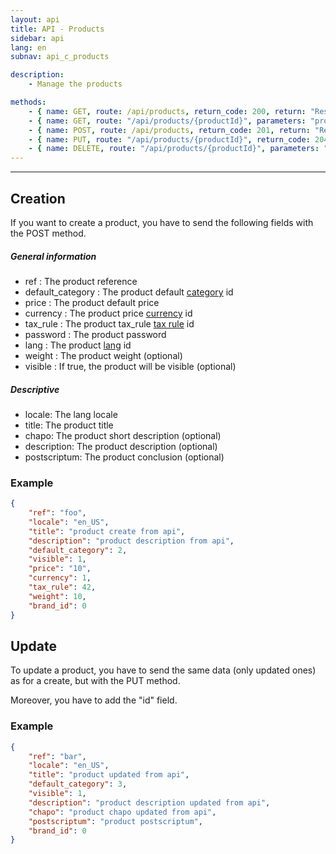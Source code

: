 ```yaml
---
layout: api
title: API - Products
sidebar: api
lang: en
subnav: api_c_products

description:
    - Manage the products

methods:
    - { name: GET, route: /api/products, return_code: 200, return: "Results of the 'product' loop" }
    - { name: GET, route: "/api/products/{productId}", parameters: "productId: The product id", return_code: 200, return: "Results of the 'product' loop for productId" }
    - { name: POST, route: /api/products, return_code: 201, return: "Results of the 'product' loop for the created product"}
    - { name: PUT, route: "/api/products/{productId}", return_code: 204, return: Nothing }
    - { name: DELETE, route: "/api/products/{productId}", parameters: "productId: The product id", return_code: 204, return: Nothing }
---
```

---

## Creation

If you want to create a product, you have to send the following fields with the POST method.

##### General information 

- ref : The product reference
- default\_category  : The product default [category](category.html) id
- price  : The product default price
- currency  : The product price [currency](currency.html) id
- tax\_rule  : The product tax\_rule [tax rule](tax_rule.html)</a> id
- password  : The product password
- lang : The product [lang](lang.html) id
- weight  : The product weight (optional)
- visible  : If true, the product will be visible (optional)

##### Descriptive

- locale: The lang locale
- title: The product title
- chapo: The product short description (optional)
- description: The product description (optional)
- postscriptum: The product conclusion (optional)

### Example
```json
{
    "ref": "foo",
    "locale": "en_US",
    "title": "product create from api",
    "description": "product description from api",
    "default_category": 2,
    "visible": 1,
    "price": "10",
    "currency": 1,
    "tax_rule": 42,
    "weight": 10,
    "brand_id": 0
}
```

## Update

To update a product, you have to send the same data (only updated ones) as for a create, but with the PUT method.

Moreover, you have to add the "id" field.

### Example
```json
{
    "ref": "bar",
    "locale": "en_US",
    "title": "product updated from api",
    "default_category": 3,
    "visible": 1,
    "description": "product description updated from api",
    "chapo": "product chapo updated from api",
    "postscriptum": "product postscriptum",
    "brand_id": 0
}
```